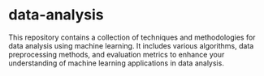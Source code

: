 # data-analysis
This repository contains a collection of techniques and methodologies for data analysis using machine learning. It includes various algorithms, data preprocessing methods, and evaluation metrics to enhance your understanding of machine learning applications in data analysis.
